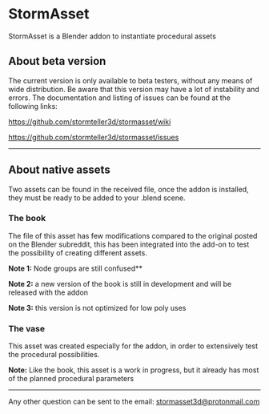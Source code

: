 # StormAsset

StormAsset is a Blender addon to instantiate procedural assets



## About beta version

The current version is only available to beta testers, without any means of wide distribution.
Be aware that this version may have a lot of instability and errors.
The documentation and listing of issues can be found at the following links:

https://github.com/stormteller3d/stormasset/wiki

https://github.com/stormteller3d/stormasset/issues

--------------------

## About native assets

Two assets can be found in the received file, once the addon is installed, they must be ready to be added to your .blend scene.

### The book 

The file of this asset has few modifications compared to the original posted on the Blender subreddit, this has been integrated into the add-on to test the possibility of creating different assets.

**Note 1:** Node groups are still confused**

**Note 2:** a new version of the book is still in development and will be released with the addon

**Note 3:** this version is not optimized for low poly uses

### The vase

This asset was created especially for the addon, in order to extensively test the procedural possibilities.

**Note:** Like the book, this asset is a work in progress, but it already has most of the planned procedural parameters

--------------------

Any other question can be sent to the email:
stormasset3d@protonmail.com
